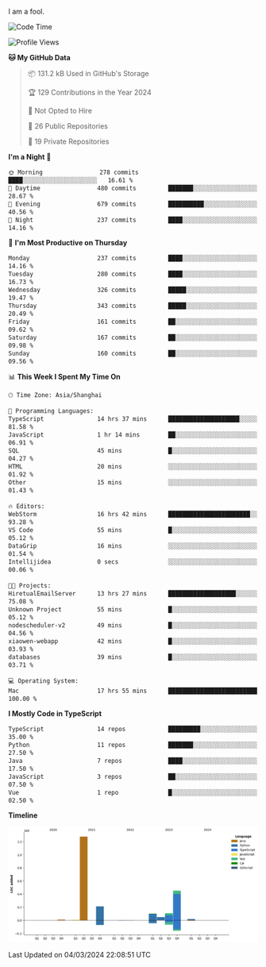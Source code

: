 I am a fool.

<!--START_SECTION:waka-->
![Code Time](http://img.shields.io/badge/Code%20Time-1%2C235%20hrs%2048%20mins-blue)

![Profile Views](http://img.shields.io/badge/Profile%20Views-0-blue)

**🐱 My GitHub Data** 

> 📦 131.2 kB Used in GitHub's Storage 
 > 
> 🏆 129 Contributions in the Year 2024
 > 
> 🚫 Not Opted to Hire
 > 
> 📜 26 Public Repositories 
 > 
> 🔑 19 Private Repositories 
 > 
**I'm a Night 🦉** 

```text
🌞 Morning                278 commits         ████░░░░░░░░░░░░░░░░░░░░░   16.61 % 
🌆 Daytime                480 commits         ███████░░░░░░░░░░░░░░░░░░   28.67 % 
🌃 Evening                679 commits         ██████████░░░░░░░░░░░░░░░   40.56 % 
🌙 Night                  237 commits         ████░░░░░░░░░░░░░░░░░░░░░   14.16 % 
```
📅 **I'm Most Productive on Thursday** 

```text
Monday                   237 commits         ████░░░░░░░░░░░░░░░░░░░░░   14.16 % 
Tuesday                  280 commits         ████░░░░░░░░░░░░░░░░░░░░░   16.73 % 
Wednesday                326 commits         █████░░░░░░░░░░░░░░░░░░░░   19.47 % 
Thursday                 343 commits         █████░░░░░░░░░░░░░░░░░░░░   20.49 % 
Friday                   161 commits         ██░░░░░░░░░░░░░░░░░░░░░░░   09.62 % 
Saturday                 167 commits         ██░░░░░░░░░░░░░░░░░░░░░░░   09.98 % 
Sunday                   160 commits         ██░░░░░░░░░░░░░░░░░░░░░░░   09.56 % 
```


📊 **This Week I Spent My Time On** 

```text
🕑︎ Time Zone: Asia/Shanghai

💬 Programming Languages: 
TypeScript               14 hrs 37 mins      ████████████████████░░░░░   81.58 % 
JavaScript               1 hr 14 mins        ██░░░░░░░░░░░░░░░░░░░░░░░   06.91 % 
SQL                      45 mins             █░░░░░░░░░░░░░░░░░░░░░░░░   04.27 % 
HTML                     20 mins             ░░░░░░░░░░░░░░░░░░░░░░░░░   01.92 % 
Other                    15 mins             ░░░░░░░░░░░░░░░░░░░░░░░░░   01.43 % 

🔥 Editors: 
WebStorm                 16 hrs 42 mins      ███████████████████████░░   93.28 % 
VS Code                  55 mins             █░░░░░░░░░░░░░░░░░░░░░░░░   05.12 % 
DataGrip                 16 mins             ░░░░░░░░░░░░░░░░░░░░░░░░░   01.54 % 
Intellijidea             0 secs              ░░░░░░░░░░░░░░░░░░░░░░░░░   00.06 % 

🐱‍💻 Projects: 
HiretualEmailServer      13 hrs 27 mins      ███████████████████░░░░░░   75.08 % 
Unknown Project          55 mins             █░░░░░░░░░░░░░░░░░░░░░░░░   05.12 % 
nodescheduler-v2         49 mins             █░░░░░░░░░░░░░░░░░░░░░░░░   04.56 % 
xiaowen-webapp           42 mins             █░░░░░░░░░░░░░░░░░░░░░░░░   03.93 % 
databases                39 mins             █░░░░░░░░░░░░░░░░░░░░░░░░   03.71 % 

💻 Operating System: 
Mac                      17 hrs 55 mins      █████████████████████████   100.00 % 
```

**I Mostly Code in TypeScript** 

```text
TypeScript               14 repos            █████████░░░░░░░░░░░░░░░░   35.00 % 
Python                   11 repos            ███████░░░░░░░░░░░░░░░░░░   27.50 % 
Java                     7 repos             ████░░░░░░░░░░░░░░░░░░░░░   17.50 % 
JavaScript               3 repos             ██░░░░░░░░░░░░░░░░░░░░░░░   07.50 % 
Vue                      1 repo              █░░░░░░░░░░░░░░░░░░░░░░░░   02.50 % 
```



**Timeline**

![Lines of Code chart](https://raw.githubusercontent.com/VeejaLiu/VeejaLiu/master/assets/bar_graph.png)


 Last Updated on 04/03/2024 22:08:51 UTC
<!--END_SECTION:waka-->
